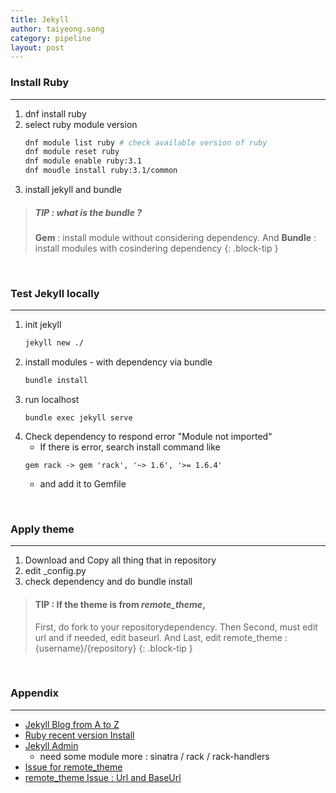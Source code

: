 ```yaml
---
title: Jekyll
author: taiyeong.song
category: pipeline
layout: post
---
```


### Install Ruby
---

1. dnf install ruby
2.  select ruby module version
    ```sh
    dnf module list ruby # check available version of ruby
    dnf module reset ruby
    dnf module enable ruby:3.1
    dnf moudle install ruby:3.1/common
    ```
3.  install jekyll and bundle

> ##### TIP : what is the bundle ?
>
> **Gem** : install module without considering dependency. And
> **Bundle** : install modules with cosindering dependency
{: .block-tip }

<br>

### Test Jekyll locally
---

1. init jekyll
    ```sh
    jekyll new ./
    ``` 
2.  install modules - with dependency via bundle
    ```sh
    bundle install
    ```
3. run localhost
    ```
    bundle exec jekyll serve
    ```
4. Check dependency to respond error "Module not imported"
    - If there is error, search install command like
    ```
    gem rack -> gem 'rack', '~> 1.6', '>= 1.6.4'
    ```
    - and add it to Gemfile
    

<br>

### Apply theme
---

1. Download and Copy all thing that in repository
2. edit _config.py
3. check dependency and do bundle install

> #### TIP : If the theme is from *remote_theme*,
>
> First, do fork to your repositorydependency. Then Second, must edit url and if needed, edit baseurl. And Last, edit remote_theme : {username}/{repository}
{: .block-tip }


<br>

### Appendix
---

- [Jekyll Blog from A to Z](https://devpro.kr/posts/Github-%EB%B8%94%EB%A1%9C%EA%B7%B8-%EB%A7%8C%EB%93%A4%EA%B8%B0-(1)/)
- [Ruby recent version Install](https://www.server-world.info/en/note?os=CentOS_Stream_8&p=ruby&f=8)
- [Jekyll Admin](https://www.theteams.kr/teams/1092/post/67689)
    - need some module more : sinatra / rack / rack-handlers
- [Issue for remote_theme](https://github.com/orgs/community/discussions/21595)
- [remote_theme Issue : Url and BaseUrl ](https://mademistakes.com/mastering-jekyll/site-url-baseurl/)
